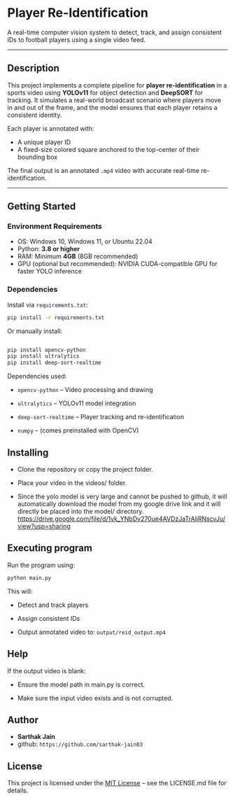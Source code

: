 # Player Re-Identification 

A real-time computer vision system to detect, track, and assign consistent IDs to football players using a single video feed.

---

## Description

This project implements a complete pipeline for **player re-identification** in a sports video using **YOLOv11** for object detection and **DeepSORT** for tracking. It simulates a real-world broadcast scenario where players move in and out of the frame, and the model ensures that each player retains a consistent identity.

Each player is annotated with:
- A unique player ID
- A fixed-size colored square anchored to the top-center of their bounding box

The final output is an annotated `.mp4` video with accurate real-time re-identification.

---

##  Getting Started

###  Environment Requirements

- OS: Windows 10, Windows 11, or Ubuntu 22.04
- Python: **3.8 or higher**
- RAM: Minimum **4GB** (8GB recommended)
- GPU (optional but recommended): NVIDIA CUDA-compatible GPU for faster YOLO inference

###  Dependencies

Install via `requirements.txt`:

```bash
pip install -r requirements.txt
```
Or manually install:
```bash

pip install opencv-python
pip install ultralytics
pip install deep-sort-realtime

```

Dependencies used:

- `opencv-python` – Video processing and drawing

- `ultralytics` – YOLOv11 model integration

- `deep-sort-realtime` – Player tracking and re-identification

- `numpy` – (comes preinstalled with OpenCV)


## Installing
- Clone the repository or copy the project folder.

- Place your video in the videos/ folder.

- Since the yolo model is very large and cannot be pushed to github, it will automatically download the model from my google drive link and it will directly be placed into the model/ directory.
https://drive.google.com/file/d/1vk_YNbDv270ue4AVDzJaTrAljRNscvJu/view?usp=sharing


## Executing program
Run the program using:
```bash
python main.py
```
This will:

- Detect and track players

- Assign consistent IDs

- Output annotated video to: `output/reid_output.mp4`

## Help
If the output video is blank:

- Ensure the model path in main.py is correct.

- Make sure the input video exists and is not corrupted.

## Author
- **Sarthak Jain**
- github: `https://github.com/sarthak-jain03`


## License
This project is licensed under the [MIT License](LICENSE.md) – see the LICENSE.md file for details.
